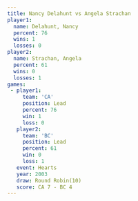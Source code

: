 ```yaml
---
title: Nancy Delahunt vs Angela Strachan
player1:                
  name: Delahunt, Nancy 
  percent: 76           
  wins: 1               
  losses: 0             
player2:                
  name: Strachan, Angela
  percent: 61           
  wins: 0               
  losses: 1             
games:
 - player1:        
     team: 'CA'    
     position: Lead
     percent: 76   
     win: 1        
     loss: 0       
   player2:        
     team: 'BC'    
     position: Lead
     percent: 61   
     win: 0        
     loss: 1       
   event: Hearts        
   year: 2003           
   draw: Round Robin(10)
   score: CA 7 - BC 4   
---
```

